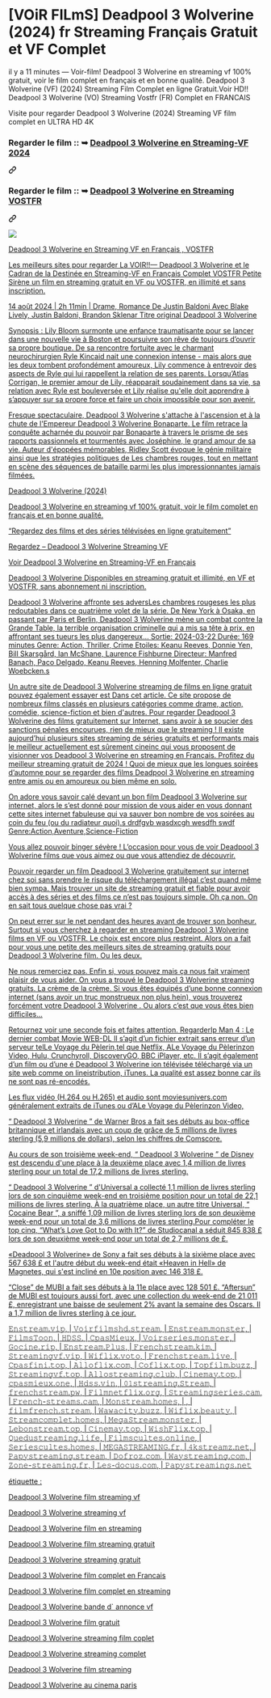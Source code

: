 # [VOiR FILmS] Deadpool 3 Wolverine (2024) fr Streaming Français Gratuit et VF Complet
<p dir="auto">il y a 11 minutes — Voir-film! Deadpool 3 Wolverine en streaming vf 100% gratuit, voir le film complet en français et en bonne qualité. Deadpool 3 Wolverine (VF) (2024) Streaming Film Complet en ligne Gratuit.Voir HD!! Deadpool 3 Wolverine (VO) Streaming Vostfr (FR) Complet en FRANCAIS</p>
<p dir="auto">Visite pour regarder Deadpool 3 Wolverine (2024) Streaming VF film complet en ULTRA HD 4K</p>

<div class="markdown-heading" dir="auto"><h3 tabindex="-1" class="heading-element" dir="auto">Regarder le film :: ➥ <a href="https://perfect-movies.com/fr/movie/533535/deadpool-wolverine.html" rel="nofollow">Deadpool 3 Wolverine en Streaming-VF 2024</a></h3><a id="user-content-regarder-le-film---deadpool-3-wolverine-en-streaming-vf-2024" class="anchor" aria-label="Permalink: Regarder le film :: ➥ Deadpool 3 Wolverine en Streaming-VF 2024" href="#regarder-le-film---deadpool-3-wolverine-en-streaming-vf-2024"><svg class="octicon octicon-link" viewBox="0 0 16 16" version="1.1" width="16" height="16" aria-hidden="true"><path d="m7.775 3.275 1.25-1.25a3.5 3.5 0 1 1 4.95 4.95l-2.5 2.5a3.5 3.5 0 0 1-4.95 0 .751.751 0 0 1 .018-1.042.751.751 0 0 1 1.042-.018 1.998 1.998 0 0 0 2.83 0l2.5-2.5a2.002 2.002 0 0 0-2.83-2.83l-1.25 1.25a.751.751 0 0 1-1.042-.018.751.751 0 0 1-.018-1.042Zm-4.69 9.64a1.998 1.998 0 0 0 2.83 0l1.25-1.25a.751.751 0 0 1 1.042.018.751.751 0 0 1 .018 1.042l-1.25 1.25a3.5 3.5 0 1 1-4.95-4.95l2.5-2.5a3.5 3.5 0 0 1 4.95 0 .751.751 0 0 1-.018 1.042.751.751 0 0 1-1.042.018 1.998 1.998 0 0 0-2.83 0l-2.5 2.5a1.998 1.998 0 0 0 0 2.83Z"></path></svg></a></div>
<div class="markdown-heading" dir="auto"><h3 tabindex="-1" class="heading-element" dir="auto">Regarder le film :: ➥ <a href="https://perfect-movies.com/fr/movie/533535/deadpool-wolverine.html" rel="nofollow">Deadpool 3 Wolverine en Streaming VOSTFR</a></h3><a id="user-content-regarder-le-film---deadpool-3-wolverine-en-streaming-vostfr" class="anchor" aria-label="Permalink: Regarder le film :: ➥ Deadpool 3 Wolverine en Streaming VOSTFR" href="#regarder-le-film---deadpool-3-wolverine-en-streaming-vostfr"><svg class="octicon octicon-link" viewBox="0 0 16 16" version="1.1" width="16" height="16" aria-hidden="true"><path d="m7.775 3.275 1.25-1.25a3.5 3.5 0 1 1 4.95 4.95l-2.5 2.5a3.5 3.5 0 0 1-4.95 0 .751.751 0 0 1 .018-1.042.751.751 0 0 1 1.042-.018 1.998 1.998 0 0 0 2.83 0l2.5-2.5a2.002 2.002 0 0 0-2.83-2.83l-1.25 1.25a.751.751 0 0 1-1.042-.018.751.751 0 0 1-.018-1.042Zm-4.69 9.64a1.998 1.998 0 0 0 2.83 0l1.25-1.25a.751.751 0 0 1 1.042.018.751.751 0 0 1 .018 1.042l-1.25 1.25a3.5 3.5 0 1 1-4.95-4.95l2.5-2.5a3.5 3.5 0 0 1 4.95 0 .751.751 0 0 1-.018 1.042.751.751 0 0 1-1.042.018 1.998 1.998 0 0 0-2.83 0l-2.5 2.5a1.998 1.998 0 0 0 0 2.83Z"></path></svg></a></div>
<p dir="auto"><animated-image data-catalyst=""><a href="https://perfect-movies.com/fr/movie/533535/deadpool-wolverine.html" title="PAPYSTREAMING" rel="nofollow" data-target="animated-image.originalLink"><img src="https://raw.githubusercontent.com/yoyoanas/images/main/play%20now1.gif" style="max-width: 100%; display: inline-block;" data-target="animated-image.originalImage"></a>
      <span class="AnimatedImagePlayer" data-target="animated-image.player" hidden="">
        <a data-target="animated-image.replacedLink" class="AnimatedImagePlayer-images" href="https://perfect-movies.com/fr/movie/533535/deadpool-wolverine.html" target="_blank">

<p dir="auto">Deadpool 3 Wolverine en Streaming VF en Français , VOSTFR</p>
<p dir="auto">Les meilleurs sites pour regarder La VOIR!!— Deadpool 3 Wolverine et le Cadran de la Destinée en Streaming-VF en Français Complet VOSTFR Petite Sirène un film en streaming gratuit en VF ou VOSTFR, en illimité et sans inscription.</p>
<p dir="auto">14 août 2024 | 2h 11min | Drame, Romance
De Justin Baldoni
Avec Blake Lively, Justin Baldoni, Brandon Sklenar
Titre original Deadpool 3 Wolverine</p>
<p dir="auto">Synopsis : Lily Bloom surmonte une enfance traumatisante pour se lancer dans une nouvelle vie à Boston et poursuivre son rêve de toujours d’ouvrir sa propre boutique. De sa rencontre fortuite avec le charmant neurochirurgien Ryle Kincaid nait une connexion intense - mais alors que les deux tombent profondément amoureux, Lily commence à entrevoir des aspects de Ryle qui lui rappellent la relation de ses parents. Lorsqu’Atlas Corrigan, le premier amour de Lily, réapparait soudainement dans sa vie, sa relation avec Ryle est bouleversée et Lily réalise qu'elle doit apprendre à s’appuyer sur sa propre force et faire un choix impossible pour son avenir.</p>
<p dir="auto">Fresque spectaculaire, Deadpool 3 Wolverine s'attache à l'ascension et à la chute de l'Empereur Deadpool 3 Wolverine Bonaparte. Le film retrace la conquête acharnée du pouvoir par Bonaparte à travers le prisme de ses rapports passionnels et tourmentés avec Joséphine, le grand amour de sa vie. Auteur d'épopées mémorables, Ridley Scott évoque le génie militaire ainsi que les stratégies politiques de Les chambres rouges, tout en mettant en scène des séquences de bataille parmi les plus impressionnantes jamais filmées.</p>
<p dir="auto">Deadpool 3 Wolverine (2024)</p>
<p dir="auto">Deadpool 3 Wolverine en streaming vf 100% gratuit, voir le film complet en français et en bonne qualité.</p>
<p dir="auto">“Regardez des films et des séries télévisées en ligne gratuitement”</p>
<p dir="auto">Regardez – Deadpool 3 Wolverine Streaming VF</p>
<p dir="auto">Voir Deadpool 3 Wolverine en Streaming-VF en Français</p>
<p dir="auto">Deadpool 3 Wolverine Disponibles en streaming gratuit et illimité, en VF et VOSTFR, sans abonnement ni inscription.</p>
<p dir="auto">Deadpool 3 Wolverine affronte ses adversLes chambres rougeses les plus redoutables dans ce quatrième volet de la série. De New York à Osaka, en passant par Paris et Berlin, Deadpool 3 Wolverine mène un combat contre la Grande Table, la terrible organisation criminelle qui a mis sa tête à prix, en affrontant ses tueurs les plus dangereux... Sortie: 2024-03-22 Durée: 169 minutes Genre: Action, Thriller, Crime Etoiles: Keanu Reeves, Donnie Yen, Bill Skarsgård, Ian McShane, Laurence Fishburne Directeur: Manfred Banach, Paco Delgado, Keanu Reeves, Henning Molfenter, Charlie Woebcken.s</p>
<p dir="auto">Un autre site de Deadpool 3 Wolverine streaming de films en ligne gratuit pouvez également essayer est Dans cet article. Ce site propose de nombreux films classés en plusieurs catégories comme drame, action, comédie, science-fiction et bien d'autres. Pour regarder Deadpool 3 Wolverine des films gratuitement sur Internet, sans avoir à se soucier des sanctions pénales encourues, rien de mieux que le streaming ! Il existe aujourd’hui plusieurs sites streaming de séries gratuits et performants mais le meilleur actuellement est sûrement cineinc qui vous proposent de visionner vos Deadpool 3 Wolverine en streaming en Français. Profitez du meilleur streaming gratuit de 2024 ! Quoi de mieux que les longues soirées d’automne pour se regarder des films Deadpool 3 Wolverine en streaming entre amis ou en amoureux ou bien même en solo.</p>
<p dir="auto">On adore vous savoir calé devant un bon film Deadpool 3 Wolverine sur internet, alors le s’est donné pour mission de vous aider en vous donnant cette sites internet fabuleuse qui va sauver bon nombre de vos soirées au coin du feu (ou du radiateur quoi).s drdfgvb wasdxcgh wesdfh swdf Genre:Action,Aventure,Science-Fiction</p>
<p dir="auto">Vous allez pouvoir binger sévère ! L’occasion pour vous de voir Deadpool 3 Wolverine films que vous aimez ou que vous attendiez de découvrir.</p>
<p dir="auto">Pouvoir regarder un film Deadpool 3 Wolverine gratuitement sur internet chez soi sans prendre le risque du téléchargement illégal c’est quand même bien sympa. Mais trouver un site de streaming gratuit et fiable pour avoir accès à des séries et des films ce n’est pas toujours simple. Oh ça non. On en sait tous quelque chose pas vrai ?</p>
<p dir="auto">On peut errer sur le net pendant des heures avant de trouver son bonheur. Surtout si vous cherchez à regarder en streaming Deadpool 3 Wolverine films en VF ou VOSTFR. Le choix est encore plus restreint. Alors on a fait pour vous une petite des meilleurs sites de streaming gratuits pour Deadpool 3 Wolverine film. Ou les deux.</p>
<p dir="auto">Ne nous remerciez pas. Enfin si, vous pouvez mais ça nous fait vraiment plaisir de vous aider. On vous a trouvé le Deadpool 3 Wolverine streaming gratuits. La crème de la crème. Si vous êtes équipés d’une bonne connexion internet (sans avoir un truc monstrueux non plus hein), vous trouverez forcément votre Deadpool 3 Wolverine . Ou alors c’est que vous êtes bien difficiles…</p>
<p dir="auto">Retournez voir une seconde fois et faites attention. RegarderIp Man 4 : Le dernier combat Movie WEB-DL Il s’agit d’un fichier extrait sans erreur d’un serveur telLe Voyage du Pèlerin,tel que Netflix, ALe Voyage du Pèlerinzon Video, Hulu, Crunchyroll, DiscoveryGO, BBC iPlayer, etc. Il s’agit également d’un film ou d’une é Deadpool 3 Wolverine ion télévisée téléchargé via un site web comme on lineistribution, iTunes. La qualité est assez bonne car ils ne sont pas ré-encodés.</p>
<p dir="auto">Les flux vidéo (H.264 ou H.265) et audio sont moviesunivers.com généralement extraits de iTunes ou d’ALe Voyage du Pèlerinzon Video,</p>
<p dir="auto">“ Deadpool 3 Wolverine ” de Warner Bros a fait ses débuts au box-office britannique et irlandais avec un coup de grâce de 5 millions de livres sterling (5,9 millions de dollars), selon les chiffres de Comscore.</p>
<p dir="auto">Au cours de son troisième week-end, “ Deadpool 3 Wolverine ” de Disney est descendu d'une place à la deuxième place avec 1,4 million de livres sterling pour un total de 17,2 millions de livres sterling.</p>
<p dir="auto">“ Deadpool 3 Wolverine ” d'Universal a collecté 1,1 million de livres sterling lors de son cinquième week-end en troisième position pour un total de 22,1 millions de livres sterling. À la quatrième place, un autre titre Universal, “ Cocaine Bear ”, a sniffé 1,09 million de livres sterling lors de son deuxième week-end pour un total de 3,6 millions de livres sterling.Pour compléter le top cinq, “What’s Love Got to Do with It?” de Studiocanal a séduit 845 838 £ lors de son deuxième week-end pour un total de 2,7 millions de £.</p>
<p dir="auto">«Deadpool 3 Wolverine» de Sony a fait ses débuts à la sixième place avec 567 638 £ et l'autre début du week-end était «Heaven in Hell» de Magnetes, qui s'est incliné en 10e position avec 146 318 £.</p>
<p dir="auto">“Close” de MUBI a fait ses débuts à la 11e place avec 128 501 £. “Aftersun” de MUBI est toujours aussi fort, avec une collection du week-end de 21 011 £, enregistrant une baisse de seulement 2% avant la semaine des Oscars. Il a 1,7 million de livres sterling à ce jour.</p>
𝙴𝚗𝚜𝚝𝚛𝚎𝚊𝚖.𝚟𝚒𝚙, | 𝚅𝚘𝚒𝚛𝚏𝚒𝚕𝚖𝚜𝚑𝚍.𝚜𝚝𝚛𝚎𝚊𝚖, | 𝙴𝚗𝚜𝚝𝚛𝚎𝚊𝚖.𝚖𝚘𝚗𝚜𝚝𝚎𝚛, | 𝙵𝚒𝚕𝚖𝚜𝚃𝚘𝚘𝚗, | 𝙷𝙳𝚂𝚂, | 𝙲𝚙𝚊𝚜𝙼𝚒𝚎𝚞𝚡, | 𝚅𝚘𝚒𝚛𝚜𝚎𝚛𝚒𝚎𝚜.𝚖𝚘𝚗𝚜𝚝𝚎𝚛, | 𝙶𝚘𝚌𝚒𝚗𝚎.𝚛𝚒𝚙, | 𝙴𝚗𝚜𝚝𝚛𝚎𝚊𝚖.𝙿𝚕𝚞𝚜, | 𝙵𝚛𝚎𝚗𝚌𝚑𝚜𝚝𝚛𝚎𝚊𝚖.𝚔𝚒𝚖, | 𝚂𝚝𝚛𝚎𝚊𝚖𝚒𝚗𝚐𝚟𝚏.𝚟𝚒𝚙, | 𝚆𝚒𝚏𝚕𝚒𝚡.𝚟𝚘𝚝𝚘, | 𝙵𝚛𝚎𝚗𝚌𝚑𝚜𝚝𝚛𝚎𝚊𝚖.𝚕𝚒𝚟𝚎, | 𝙲𝚙𝚊𝚜𝚏𝚒𝚗𝚒.𝚝𝚘𝚙, | 𝙰𝚕𝚕𝚘𝚏𝚕𝚒𝚡.𝚌𝚘𝚖, | 𝙲𝚘𝚏𝚕𝚒𝚡.𝚝𝚘𝚙, | 𝚃𝚘𝚙𝚏𝚒𝚕𝚖.𝚋𝚞𝚣𝚣, | 𝚂𝚝𝚛𝚎𝚊𝚖𝚒𝚗𝚐𝚟𝚏.𝚝𝚘𝚙, | 𝙰𝚕𝚕𝚘𝚜𝚝𝚛𝚎𝚊𝚖𝚒𝚗𝚐.𝚌𝚕𝚞𝚋, | 𝙲𝚒𝚗𝚎𝚖𝚊𝚢.𝚝𝚘𝚙, | 𝚌𝚙𝚊𝚜𝚖𝚒𝚎𝚞𝚡.𝚘𝚗𝚎, | 𝙷𝚍𝚜𝚜.𝚟𝚒𝚗, | 𝟶𝟷𝚜𝚝𝚛𝚎𝚊𝚖𝚒𝚗𝚐.𝚂𝚝𝚛𝚎𝚊𝚖, | 𝚏𝚛𝚎𝚗𝚌𝚑𝚜𝚝𝚛𝚎𝚊𝚖.𝚙𝚠, | 𝙵𝚒𝚕𝚖𝚗𝚎𝚝𝚏𝚕𝚒𝚡.𝚘𝚛𝚐, | 𝚂𝚝𝚛𝚎𝚊𝚖𝚒𝚗𝚐𝚜𝚎𝚛𝚒𝚎𝚜.𝚌𝚊𝚖, | 𝙵𝚛𝚎𝚗𝚌𝚑-𝚜𝚝𝚛𝚎𝚊𝚖𝚜.𝚌𝚊𝚖, | 𝙼𝚘𝚗𝚜𝚝𝚛𝚎𝚊𝚖.𝚑𝚘𝚖𝚎𝚜, | , | 𝚏𝚒𝚕𝚖𝚏𝚛𝚎𝚗𝚌𝚑.𝚜𝚝𝚛𝚎𝚊𝚖, | 𝚆𝚊𝚠𝚊𝚌𝚒𝚝𝚢.𝚋𝚞𝚣𝚣, | 𝚆𝚒𝚏𝚕𝚒𝚡.𝚋𝚎𝚊𝚞𝚝𝚢, | 𝚂𝚝𝚛𝚎𝚊𝚖𝚌𝚘𝚖𝚙𝚕𝚎𝚝.𝚑𝚘𝚖𝚎𝚜, | 𝙼𝚎𝚐𝚊𝚂𝚝𝚛𝚎𝚊𝚖.𝚖𝚘𝚗𝚜𝚝𝚎𝚛, | 𝙻𝚎𝚋𝚘𝚗𝚜𝚝𝚛𝚎𝚊𝚖.𝚝𝚘𝚙, | 𝙲𝚒𝚗𝚎𝚖𝚊𝚢.𝚝𝚘𝚙, | 𝚆𝚒𝚜𝚑𝙵𝚕𝚒𝚡.𝚝𝚘𝚙, | 𝚀𝚞𝚎𝚍𝚞𝚜𝚝𝚛𝚎𝚊𝚖𝚒𝚗𝚐.𝚕𝚒𝚏𝚎, | 𝙵𝚒𝚕𝚖𝚜𝚌𝚞𝚕𝚝𝚎𝚜.𝚘𝚗𝚕𝚒𝚗𝚎, | 𝚂𝚎𝚛𝚒𝚎𝚜𝚌𝚞𝚕𝚝𝚎𝚜.𝚑𝚘𝚖𝚎𝚜, | 𝙼𝙴𝙶𝙰𝚂𝚃𝚁𝙴𝙰𝙼𝙸𝙽𝙶.𝚏𝚛, | 𝟺𝚔𝚜𝚝𝚛𝚎𝚊𝚖𝚣.𝚗𝚎𝚝, | 𝙿𝚊𝚙𝚢𝚜𝚝𝚛𝚎𝚊𝚖𝚒𝚗𝚐.𝚜𝚝𝚛𝚎𝚊𝚖, | 𝙳𝚘𝚏𝚛𝚘𝚣.𝚌𝚘𝚖, | 𝚆𝚊𝚢𝚜𝚝𝚛𝚎𝚊𝚖𝚒𝚗𝚐.𝚌𝚘𝚖, | 𝚉𝚘𝚗𝚎-𝚜𝚝𝚛𝚎𝚊𝚖𝚒𝚗𝚐.𝚏𝚛, | 𝙻𝚎𝚜-𝚍𝚘𝚌𝚞𝚜.𝚌𝚘𝚖, | 𝙿𝚊𝚙𝚢𝚜𝚝𝚛𝚎𝚊𝚖𝚒𝚗𝚐𝚜.𝚗𝚎𝚝

<p dir="auto">étiquette :</p>
<p dir="auto">Deadpool 3 Wolverine film streaming vf</p>
<p dir="auto">Deadpool 3 Wolverine streaming vf</p>
<p dir="auto">Deadpool 3 Wolverine film en streaming</p>
<p dir="auto">Deadpool 3 Wolverine film streaming gratuit</p>
<p dir="auto">Deadpool 3 Wolverine streaming gratuit</p>
<p dir="auto">Deadpool 3 Wolverine film complet en Francais</p>
<p dir="auto">Deadpool 3 Wolverine film complet en streaming</p>
<p dir="auto">Deadpool 3 Wolverine bande d` annonce vf</p>
<p dir="auto">Deadpool 3 Wolverine film gratuit</p>
<p dir="auto">Deadpool 3 Wolverine streaming film coplet</p>
<p dir="auto">Deadpool 3 Wolverine streaming complet</p>
<p dir="auto">Deadpool 3 Wolverine film streaming</p>
<p dir="auto">Deadpool 3 Wolverine au cinema paris</p>
</article>
